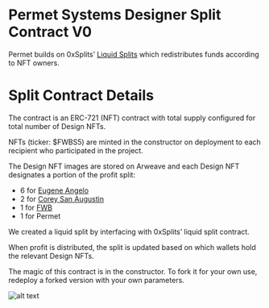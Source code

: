 # Permet Systems Designer Split Contract V0

Permet builds on 0xSplits’ [Liquid Splits](https://docs.0xsplits.xyz/modules/liquid) which redistributes funds according to NFT owners.

# Split Contract Details

The contract is an ERC-721 (NFT) contract with total supply configured for total number of Design NFTs. 

NFTs (ticker: $FWBS5) are minted in the constructor on deployment to each recipient who participated in the project. 

The Design NFT images are stored on Arweave and each Design NFT designates a portion of the profit split: 

- 6 for [Eugene Angelo](https://angelo.ltd/)
- 2 for [Corey San Augustin](https://lastorchid.com/)
- 1 for [FWB](https://www.fwb.help/editorial/in-the-future-of-fashion-everyone-gets-paid)
- 1 for Permet

We created a liquid split by interfacing with 0xSplits’ liquid split contract. 

When profit is distributed, the split is updated based on which wallets hold the relevant Design NFTs.

The magic of this contract is in the constructor. To fork it for your own use, redeploy a forked version with your own parameters.

![alt text](https://arweave.net/an5zNJ39z8qF-6WtKePRmDMhjpeg3dcvuTxDbifXduk)
